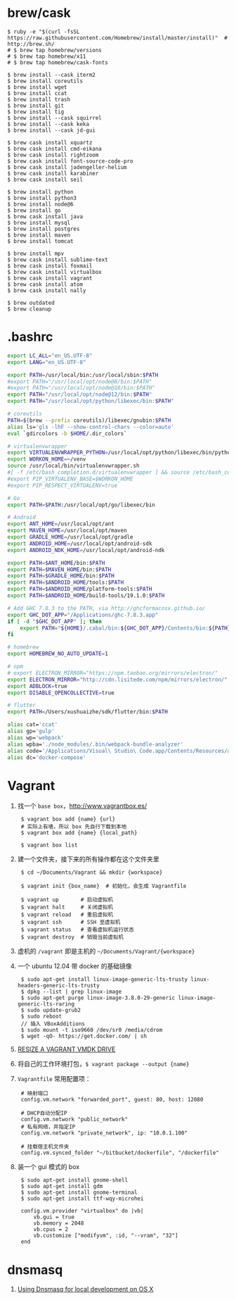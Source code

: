brew/cask
==

    $ ruby -e "$(curl -fsSL https://raw.githubusercontent.com/Homebrew/install/master/install)"  # http://brew.sh/
    # $ brew tap homebrew/versions
    # $ brew tap homebrew/x11
    # $ brew tap homebrew/cask-fonts

    $ brew install --cask iterm2
    $ brew install coreutils
    $ brew install wget
    $ brew install ccat
    $ brew install trash
    $ brew install git
    $ brew install tig
    $ brew install --cask squirrel
    $ brew install --cask keka
    $ brew install --cask jd-gui

    $ brew cask install xquartz
    $ brew cask install cmd-eikana
    $ brew cask install rightzoom
    $ brew cask install font-source-code-pro
    $ brew cask install jadengeller-helium
    $ brew cask install karabiner
    $ brew cask install seil
    
    $ brew install python
    $ brew install python3
    $ brew install node@6
    $ brew install go
    $ brew cask install java
    $ brew install mysql
    $ brew install postgres
    $ brew install maven
    $ brew install tomcat

    $ brew install mpv
    $ brew cask install sublime-text
    $ brew cask install foxmail
    $ brew cask install virtualbox
    $ brew cask install vagrant
    $ brew cask install atom
    $ brew cask install nally
    
    $ brew outdated
    $ brew cleanup

.bashrc
==

```bash
export LC_ALL="en_US.UTF-8"
export LANG="en_US.UTF-8"

export PATH=/usr/local/bin:/usr/local/sbin:$PATH
#export PATH="/usr/local/opt/node@8/bin:$PATH"
#export PATH="/usr/local/opt/node@10/bin:$PATH"
export PATH="/usr/local/opt/node@12/bin:$PATH"
export PATH="/usr/local/opt/python/libexec/bin:$PATH"

# coreutils
PATH=$(brew --prefix coreutils)/libexec/gnubin:$PATH
alias ls='gls -lhF --show-control-chars --color=auto'
eval `gdircolors -b $HOME/.dir_colors`

# virtualenvwrapper
export VIRTUALENVWRAPPER_PYTHON=/usr/local/opt/python/libexec/bin/python
export WORKON_HOME=~/venv
source /usr/local/bin/virtualenvwrapper.sh
#[ -f /etc/bash_completion.d/virtualenvwrapper ] && source /etc/bash_completion.d/virtualenvwrapper
#export PIP_VIRTUALENV_BASE=$WORKON_HOME
#export PIP_RESPECT_VIRTUALENV=true

# Go
export PATH=$PATH:/usr/local/opt/go/libexec/bin

# Android
export ANT_HOME=/usr/local/opt/ant
export MAVEN_HOME=/usr/local/opt/maven
export GRADLE_HOME=/usr/local/opt/gradle
export ANDROID_HOME=/usr/local/opt/android-sdk
export ANDROID_NDK_HOME=/usr/local/opt/android-ndk

export PATH=$ANT_HOME/bin:$PATH
export PATH=$MAVEN_HOME/bin:$PATH
export PATH=$GRADLE_HOME/bin:$PATH
export PATH=$ANDROID_HOME/tools:$PATH
export PATH=$ANDROID_HOME/platform-tools:$PATH
export PATH=$ANDROID_HOME/build-tools/19.1.0:$PATH

# Add GHC 7.8.3 to the PATH, via http://ghcformacosx.github.io/
export GHC_DOT_APP="/Applications/ghc-7.8.3.app"
if [ -d "$GHC_DOT_APP" ]; then
    export PATH="${HOME}/.cabal/bin:${GHC_DOT_APP}/Contents/bin:${PATH}"
fi

# homebrew
export HOMEBREW_NO_AUTO_UPDATE=1

# npm
# export ELECTRON_MIRROR="https://npm.taobao.org/mirrors/electron/"
export ELECTRON_MIRROR="http://cdn.lisitede.com/npm/mirrors/electron/"
export ADBLOCK=true
export DISABLE_OPENCOLLECTIVE=true

# flutter
export PATH=/Users/xushuaizhe/sdk/flutter/bin:$PATH

alias cat='ccat'
alias gp='gulp'
alias wp='webpack'
alias wpba='./node_modules/.bin/webpack-bundle-analyzer'
alias code='/Applications/Visual\ Studio\ Code.app/Contents/Resources/app/bin/code'
alias dc='docker-compose'
```

Vagrant
==

1. 找一个 `base box`，http://www.vagrantbox.es/

        $ vagrant box add {name} {url}
        # 实际上有墙，所以 box 先自行下载到本地
        $ vagrant box add {name} {local_path}

        $ vagrant box list

2. 建一个文件夹，接下来的所有操作都在这个文件夹里

        $ cd ~/Documents/Vagrant && mkdir {workspace}

        $ vagrant init {box_name}  # 初始化，会生成 Vagrantfile

        $ vagrant up       # 启动虚拟机
        $ vagrant halt     # 关闭虚拟机
        $ vagrant reload   # 重启虚拟机
        $ vagrant ssh      # SSH 至虚拟机
        $ vagrant status   # 查看虚拟机运行状态
        $ vagrant destroy  # 销毁当前虚拟机

3. 虚机的 `/vagrant` 即是主机的 `~/Documents/Vagrant/{workspace}`

4. 一个 ubuntu 12.04 带 docker 的基础镜像

        $ sudo apt-get install linux-image-generic-lts-trusty linux-headers-generic-lts-trusty
        $ dpkg --list | grep linux-image
        $ sudo apt-get purge linux-image-3.8.0-29-generic linux-image-generic-lts-raring
        $ sudo update-grub2
        $ sudo reboot
        // 插入 VBoxAdditions
        $ sudo mount -t iso9660 /dev/sr0 /media/cdrom
        $ wget -qO- https://get.docker.com/ | sh

5. [RESIZE A VAGRANT VMDK DRIVE](http://blog.lenss.nl/2012/09/resize-a-vagrant-vmdk-drive/)

6. 将自己的工作环境打包，`$ vagrant package --output {name}`

7. `Vagrantfile` 常用配置项：

        # 映射端口
        config.vm.network "forwarded_port", guest: 80, host: 12080

        # DHCP自动分配IP
        config.vm.network "public_network"
        # 私有网络，并指定IP
        config.vm.network "private_network", ip: "10.0.1.100"

        # 挂载宿主机文件夹
        config.vm.synced_folder "~/bitbucket/dockerfile", "/dockerfile"

8. 装一个 gui 模式的 box

        $ sudo apt-get install gnome-shell
        $ sudo apt-get install gdm
        $ sudo apt-get install gnome-terminal
        $ sudo apt-get install ttf-wqy-microhei

        config.vm.provider "virtualbox" do |vb|
            vb.gui = true
            vb.memory = 2048
            vb.cpus = 2
            vb.customize ["modifyvm", :id, "--vram", "32"]
        end

dnsmasq
==

1. [Using Dnsmasq for local development on OS X](http://passingcuriosity.com/2013/dnsmasq-dev-osx/)
